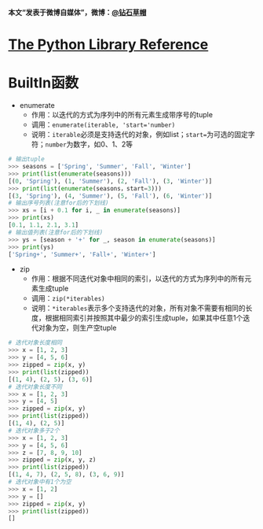 **本文“发表于微博自媒体”，微博：[@钻石草帽](https://weibo.com/strawhatchan)**

[The Python Library Reference](https://docs.python.org/3/library/index.html)
============================

# BuiltIn函数
- enumerate
	- 作用：以迭代的方式为序列中的所有元素生成带序号的tuple
	- 调用：`enumerate(iterable, 'start='number)`
	- 说明：`iterable`必须是支持迭代的对象，例如list；`start=`为可选的固定字符；`number`为数字，如0、1、2等
```python
# 输出tuple
>>> seasons = ['Spring', 'Summer', 'Fall', 'Winter']
>>> print(list(enumerate(seasons)))
[(0, 'Spring'), (1, 'Summer'), (2, 'Fall'), (3, 'Winter')]
>>> print(list(enumerate(seasons，start=3)))
[(3, 'Spring'), (4, 'Summer'), (5, 'Fall'), (6, 'Winter')]
# 输出序号列表(注意for后的下划线)
>>> xs = [i + 0.1 for i, _ in enumerate(seasons)]
>>> print(xs)
[0.1, 1.1, 2.1, 3.1]
# 输出值列表(注意for后的下划线)
>>> ys = [season + '+' for _, season in enumerate(seasons)]
>>> print(ys)
['Spring+', 'Summer+', 'Fall+', 'Winter+']
```
- zip
	- 作用：根据不同迭代对象中相同的索引，以迭代的方式为序列中的所有元素生成tuple
	- 调用：`zip(*iterables)`
	- 说明：`*iterables`表示多个支持迭代的对象，所有对象不需要有相同的长度，根据相同索引并按照其中最少的索引生成tuple，如果其中任意1个迭代对象为空，则生产空tuple
```python
# 迭代对象长度相同
>>> x = [1, 2, 3]
>>> y = [4, 5, 6]
>>> zipped = zip(x, y)
>>> print(list(zipped))
[(1, 4), (2, 5), (3, 6)]
# 迭代对象长度不同
>>> x = [1, 2, 3]
>>> y = [4, 5]
>>> zipped = zip(x, y)
>>> print(list(zipped))
[(1, 4), (2, 5)]
# 迭代对象多于2个
>>> x = [1, 2, 3]
>>> y = [4, 5, 6]
>>> z = [7, 8, 9, 10]
>>> zipped = zip(x, y, z)
>>> print(list(zipped))
[(1, 4, 7), (2, 5, 8), (3, 6, 9)]
# 迭代对象中有1个为空
>>> x = [1, 2]
>>> y = []
>>> zipped = zip(x, y)
>>> print(list(zipped))
[]
```

